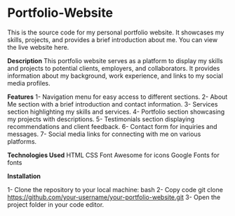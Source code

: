 # Portfolio-Website

This is the source code for my personal portfolio website. It showcases my skills, projects, and provides a brief introduction about me. You can view the live website here.

**Description**
This portfolio website serves as a platform to display my skills and projects to potential clients, employers, and collaborators. It provides information about my background, work experience, and links to my social media profiles.

**Features**
1- Navigation menu for easy access to different sections.
2- About Me section with a brief introduction and contact information.
3- Services section highlighting my skills and services.
4- Portfolio section showcasing my projects with descriptions.
5- Testimonials section displaying recommendations and client feedback.
6- Contact form for inquiries and messages.
7- Social media links for connecting with me on various platforms.

**Technologies Used**
HTML
CSS
Font Awesome for icons
Google Fonts for fonts

**Installation**

1- Clone the repository to your local machine:
bash
2- Copy code
git clone https://github.com/your-username/your-portfolio-website.git
3- Open the project folder in your code editor.
